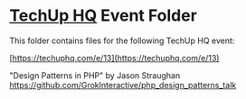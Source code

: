 [TechUp HQ][techuphq] Event Folder
====

This folder contains files for the following TechUp HQ event:

[https://techuphq.com/e/13](https://techuphq.com/e/13)


"Design Patterns in PHP" by Jason Straughan
https://github.com/GrokInteractive/php_design_patterns_talk

[techuphq]: http://techuphq.com
